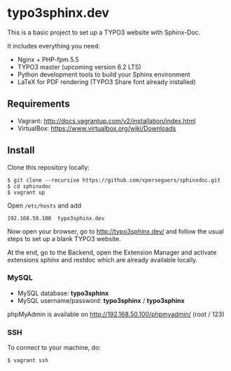 # typo3sphinx.dev

This is a basic project to set up a TYPO3 website with Sphinx-Doc.

It includes everything you need:

- Nginx + PHP-fpm 5.5
- TYPO3 master (upcoming version 6.2 LTS)
- Python development tools to build your Sphinx environment
- LaTeX for PDF rendering (TYPO3 Share font already installed)

## Requirements

- Vagrant: http://docs.vagrantup.com/v2/installation/index.html
- VirtualBox: https://www.virtualbox.org/wiki/Downloads

## Install

Clone this repository locally:

    $ git clone --recursive https://github.com/xperseguers/sphinxdoc.git
    $ cd sphinxdoc
    $ vagrant up

Open ``/etc/hosts`` and add

    192.168.50.100  typo3sphinx.dev

Now open your browser, go to http://typo3sphinx.dev/ and follow the usual steps
to set up a blank TYPO3 website.

At the end, go to the Backend, open the Extension Manager and activate extensions sphinx
and restdoc which are already available locally.

### MySQL

* MySQL database: **typo3sphinx**
* MySQL username/password: **typo3sphinx** / **typo3sphinx**

phpMyAdmin is available on http://192.168.50.100/phpmyadmin/ (root / 123)

### SSH

To connect to your machine, do:

    $ vagrant ssh
